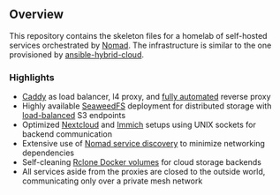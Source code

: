 ## Overview

This repository contains the skeleton files for a homelab of self-hosted services orchestrated by [Nomad](https://nomadproject.io). The infrastructure is similar to the one provisioned by [ansible-hybrid-cloud](https://github.com/cycneuramus/ansible-hybrid-cloud).

### Highlights

+ [Caddy](https://caddyserver.com) as load balancer, l4 proxy, and [fully automated](https://github.com/cycneuramus/homelab/blob/master/caddy/Caddyfile.tpl#L113-L121) reverse proxy
+ Highly available [SeaweedFS](https://github.com/seaweedfs/seaweedfs) deployment for distributed storage with [load-balanced](https://github.com/cycneuramus/homelab/blob/master/caddy/Caddyfile.tpl#L141-L145) S3 endpoints
+ Optimized [Nextcloud](https://nextcloud.com) and [Immich](https://immich.app) setups using UNIX sockets for backend communication
+ Extensive use of [Nomad service discovery](https://developer.hashicorp.com/nomad/docs/networking/service-discovery) to minimize networking dependencies
+ Self-cleaning [Rclone Docker volumes](https://rclone.org/docker) for cloud storage backends
+ All services aside from the proxies are closed to the outside world, communicating only over a private mesh network
